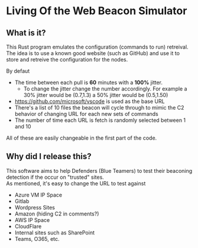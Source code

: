 # Living Of the Web Beacon Simulator

## What is it?
This Rust program emulates the configuration (commands to run) retreival.  
The idea is to use a known good website (such as GitHub) and use it to store and retreive the configuration for the nodes. 

By defaut 
- The time between each pull is **60** minutes with a **100%** jitter.
  - To change the jitter change the number accordingly. For example a 30% jitter would be (0.7,1.3) a 50% jitter would be (0.5,1.50)
- https://github.com/microsoft/vscode is used as the base URL
- There's a list of 10 files the beacon will cycle through to mimic the C2 behavior of changing URL for each new sets of commands
- The number of time each URL is fetch is randomly selected between 1 and 10

All of these are easily changeable in the first part of the code. 

## Why did I release this?
This software aims to help Defenders (Blue Teamers) to test their beaconing detection if the occur on "trusted" sites.  
As mentioned, it's easy to change the URL to test against 
- Azure VM IP Space
- Gitlab
- Wordpress Sites
- Amazon (hiding C2 in comments?)
- AWS IP Space
- CloudFlare
- Internal sites such as SharePoint
- Teams, O365, etc.  
